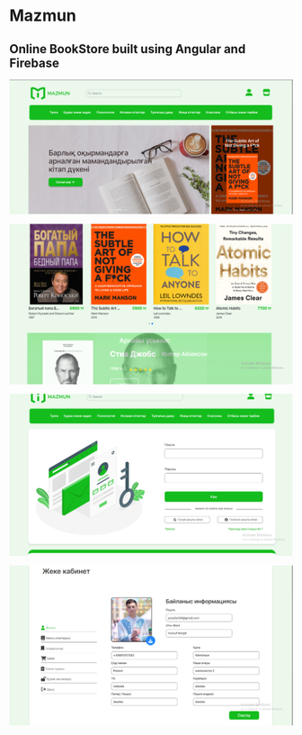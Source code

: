 # Mazmun

## Online BookStore built using Angular and Firebase

![](Images/mazmun-mainPage.PNG)

![](Images/mazmun-mainPage2.PNG)

![](Images/mazmun-Login.PNG)

![](Images/mazmun-ProfilePage.PNG)
